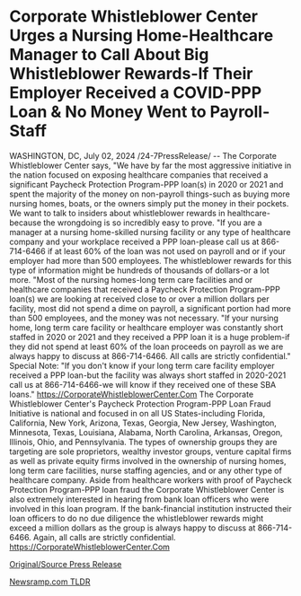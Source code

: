 # Corporate Whistleblower Center Urges a Nursing Home-Healthcare Manager to Call About Big Whistleblower Rewards-If Their Employer Received a COVID-PPP Loan & No Money Went to Payroll-Staff

WASHINGTON, DC, July 02, 2024 /24-7PressRelease/ -- The Corporate Whistleblower Center says, "We have by far the most aggressive initiative in the nation focused on exposing healthcare companies that received a significant Paycheck Protection Program-PPP loan(s) in 2020 or 2021 and spent the majority of the money on non-payroll things-such as buying more nursing homes, boats, or the owners simply put the money in their pockets. We want to talk to insiders about whistleblower rewards in healthcare-because the wrongdoing is so incredibly easy to prove.  "If you are a manager at a nursing home-skilled nursing facility or any type of healthcare company and your workplace received a PPP loan-please call us at 866-714-6466 if at least 60% of the loan was not used on payroll and or if your employer had more than 500 employees. The whistleblower rewards for this type of information might be hundreds of thousands of dollars-or a lot more.   "Most of the nursing homes-long term care facilities and or healthcare companies that received a Paycheck Protection Program-PPP loan(s) we are looking at received close to or over a million dollars per facility, most did not spend a dime on payroll, a significant portion had more than 500 employees, and the money was not necessary.   "If your nursing home, long term care facility or healthcare employer was constantly short staffed in 2020 or 2021 and they received a PPP loan it is a huge problem-if they did not spend at least 60% of the loan proceeds on payroll as we are always happy to discuss at 866-714-6466. All calls are strictly confidential."   Special Note: "If you don't know if your long term care facility employer received a PPP loan-but the facility was always short staffed in 2020-2021 call us at 866-714-6466-we will know if they received one of these SBA loans." https://CorporateWhistleblowerCenter.Com  The Corporate Whistleblower Center's Paycheck Protection Program-PPP Loan Fraud Initiative is national and focused in on all US States-including Florida, California, New York, Arizona, Texas, Georgia, New Jersey, Washington, Minnesota, Texas, Louisiana, Alabama, North Carolina, Arkansas, Oregon, Illinois, Ohio, and Pennsylvania. The types of ownership groups they are targeting are sole proprietors, wealthy investor groups, venture capital firms as well as private equity firms involved in the ownership of nursing homes, long term care facilities, nurse staffing agencies, and or any other type of healthcare company.   Aside from healthcare workers with proof of Paycheck Protection Program-PPP loan fraud the Corporate Whistleblower Center is also extremely interested in hearing from bank loan officers who were involved in this loan program. If the bank-financial institution instructed their loan officers to do no due diligence the whistleblower rewards might exceed a million dollars as the group is always happy to discuss at 866-714-6466. Again, all calls are strictly confidential. https://CorporateWhistleblowerCenter.Com 

[Original/Source Press Release](https://www.24-7pressrelease.com/press-release/512216/corporate-whistleblower-center-urges-a-nursing-home-healthcare-manager-to-call-about-big-whistleblower-rewards-if-their-employer-received-a-covid-ppp-loan-no-money-went-to-payroll-staff) 

[Newsramp.com TLDR](https://newsramp.com/None) 